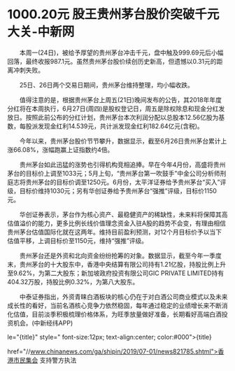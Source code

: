 # 1000.20元 股王贵州茅台股价突破千元大关-中新网

　　本周一(24日)，被给予厚望的贵州茅台冲击千元，盘中触及999.69元后小幅回落，最终收报987.1元。虽然贵州茅台股价续创历史新高，但遗憾以0.31元的距离冲刺失败。

　　25日、26日两个交易日期间，贵州茅台维持整理，均小幅收跌。

　　值得注意的是，根据贵州茅台上周五(21日)晚间发布的公告，其2018年年度分红将在本周执行，6月27日(周四)是股权登记日，周五是除权除息和现金分红发放日。按照此前公布的分红计划，贵州茅台本次利润分配以总股本12.56亿股为基数，每股派发现金红利14.539元，共计派发现金红利182.64亿元(含税)。

　　今年以来，贵州茅台股价节节攀升，数据显示，截至6月26日贵州茅台累计上涨66.08%，涨幅跑赢上证指数约4倍。

　　贵州茅台如此迅猛的涨势也引得机构竞相追捧。早在今年4月份，高盛将贵州茅台的目标价上调至1033元；5月上旬，“贵州茅台第一吹鼓手”中金公司分析师刑庭志将贵州茅台的目标价调至1250元。6月份，太平洋证券给予贵州茅台“买入”评级，目标价维持1030元；另有华创证券给予贵州茅台“强推”评级，目标价1150元。

　　华创证券表示，茅台作为核心资产、最稳健资产的稀缺性，未来料将保障其高估值溢价的能力，更多比例长线价值理念资金入驻A股的趋势不会变，有理由相信贵州茅台估值国际化就在这两年。维持目前盈利预测，对12个月目标价予以当下估值平移，上调目标价至1150元，维持“强推”评级。

　　贵州茅台还是外资和北向资金纷纷抢筹的对象。数据显示，截至今年一季度末，贵州茅台的十大股东中，香港中央结算有限公司持有1.21亿股，持股比例上升至9.62%，为第二大股东；新加坡政府投资有限公司GIC PRIVATE LIMITED持有404.32万股，持股比例0.32%，为第八大股东。

　　中泰证券指出，外资青睐白酒板块的核心仍在于对白酒公司商业模式以及未来成长性的看好，当前名酒核心竞争力依然稳固，每年通过稳定的业绩增长来不断消化估值，目前淡季积极梳理价格体系，为旺季放量做好准备，长期看好高端白酒投资机会。(中新经纬APP)

le="{title}" style=" font-size:12px; text-align:center; color:#000">{title}

href="//www.chinanews.com/ga/shipin/2019/07-01/news821785.shtml">香港市民集会 支持警方执法

